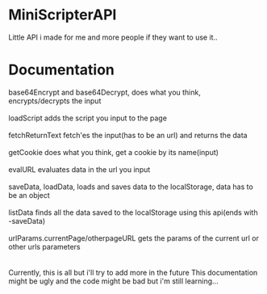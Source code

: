 # MiniScripterAPI
Little API i made for me and more people if they want to use it..
# Documentation
base64Encrypt and base64Decrypt, does what you think, encrypts/decrypts the input<br><br>
loadScript adds the script you input to the page<br><br>
fetchReturnText fetch'es the input(has to be an url) and returns the data<br><br>
getCookie does what you think, get a cookie by its name(input)<br><br>
evalURL evaluates data in the url you input<br><br>
saveData, loadData, loads and saves data to the localStorage, data has to be an object<br><br>
listData finds all the data saved to the localStorage using this api(ends with -saveData)<br><br>
urlParams.currentPage/otherpageURL gets the params of the current url or other urls parameters<br><br>
<br>
Currently, this is all but i'll try to add more in the future
This documentation might be ugly and the code might be bad but i'm still learning...
